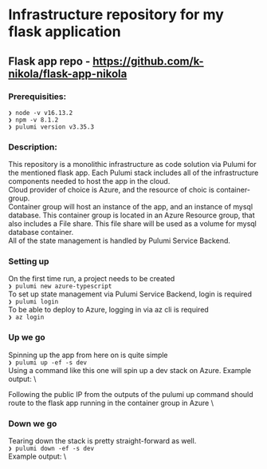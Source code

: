 # Infrastructure repository for my flask application

## Flask app repo - https://github.com/k-nikola/flask-app-nikola

### Prerequisities:

`❯ node -v
v16.13.2` \
`❯ npm -v
8.1.2` \
`❯ pulumi version
v3.35.3`
### Description:

This repository is a monolithic infrastructure as code solution via Pulumi for the mentioned flask app. Each Pulumi stack includes all of the infrastructure components needed to host the app in the cloud. \
Cloud provider of choice is Azure, and the resource of choic is container-group. \
Container group will host an instance of the app, and an instance of mysql database. This container group is located in an Azure Resource group, that also includes a File share. This file share will be used as a volume for mysql database container.\
All of the state management is handled by Pulumi Service Backend.

### Setting up

On the first time run, a project needs to be created \
`❯ pulumi new azure-typescript`\
To set up state management via Pulumi Service Backend, login is required \
`❯ pulumi login` \
To be able to deploy to Azure, logging in via az cli is required \
`❯ az login`

### Up we go

Spinning up the app from here on is quite simple \
`❯ pulumi up -ef -s dev` \
Using a command like this one will spin up a dev stack on Azure.
Example output: \



Following the public IP from the outputs of the pulumi up command should route to the flask app running in the container group in Azure \



### Down we go

Tearing down the stack is pretty straight-forward as well. \
`❯ pulumi down -ef -s dev` \
Example output: \

